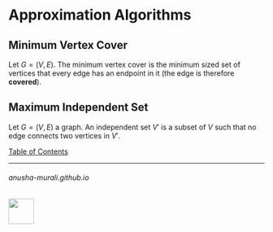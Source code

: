 # Approximation Algorithms

## Minimum Vertex Cover

Let $G = (V,E)$. The minimum vertex cover is the minimum sized set of vertices that every edge has an endpoint in it (the edge is therefore **covered**).

## Maximum Independent Set

Let $G = (V, E)$ a graph. An independent set $V'$ is a subset of $V$ such that no edge connects two vertices in $V'$.




[Table of Contents](./index.md)
<!--
![111596338](https://github.com/anusha-murali/anusha-murali.github.io/assets/111596338/639243aa-2857-4595-a65a-7852762bb002)
-->

* * *
###### anusha-murali.github.io

<img src="https://github.com/anusha-murali/anusha-murali.github.io/assets/111596338/639243aa-2857-4595-a65a-7852762bb002" width="50" height="50"/>

